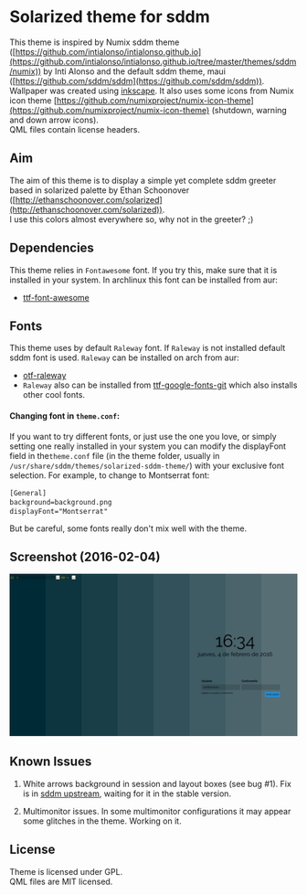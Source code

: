 # Solarized theme for sddm

This theme is inspired by Numix sddm theme
([https://github.com/intialonso/intialonso.github.io](https://github.com/intialonso/intialonso.github.io/tree/master/themes/sddm/numix))
by Inti Alonso and the default sddm theme, maui ([https://github.com/sddm/sddm](https://github.com/sddm/sddm)).
Wallpaper was created using [inkscape](https://inkscape.org).
It also uses some icons from Numix icon theme
[https://github.com/numixproject/numix-icon-theme](https://github.com/numixproject/numix-icon-theme)
(shutdown, warning and down arrow icons).  
QML files contain license headers.  

## Aim
The aim of this theme is to display a simple yet complete sddm greeter based in
solarized palette by Ethan Schoonover
([http://ethanschoonover.com/solarized](http://ethanschoonover.com/solarized)).  
I use this colors almost everywhere so, why not in the greeter? ;)

## Dependencies
This theme relies in `Fontawesome` font. If you try this, make sure that it is
installed in your system. In archlinux this font can be installed from aur:  

- [ttf-font-awesome](https://aur.archlinux.org/packages/ttf-font-awesome)  

## Fonts

This theme uses by default `Raleway` font. If `Raleway` is not installed
default sddm font is used. `Raleway` can be installed on arch from aur:

- [otf-raleway](https://aur.archlinux.org/packages/otf-raleway/)  
- `Raleway` also can be installed from
  [ttf-google-fonts-git](https://aur.archlinux.org/packages/ttf-google-fonts-git/)
  which also installs other cool fonts.

#### Changing font in `theme.conf`:
If you want to try different fonts, or just use the
one you love, or simply setting one really installed in your system you can
modify the displayFont field in the`theme.conf` file (in the theme folder,
usually in `/usr/share/sddm/themes/solarized-sddm-theme/`) with your exclusive
font selection. For example, to change to Montserrat font:

```
[General]
background=background.png
displayFont="Montserrat"
```

But be careful, some fonts really don't mix well with the theme.

## Screenshot (2016-02-04)

![screenshot](solarized_sddm_theme.png)

## Known Issues

1. White arrows background in session and layout boxes (see bug #1).
   Fix is in [sddm upstream](https://github.com/sddm/sddm), waiting for it in
   the stable version.

2. Multimonitor issues. In some multimonitor configurations it may appear some
   glitches in the theme. Working on it.

## License

Theme is licensed under GPL.  
QML files are MIT licensed.
